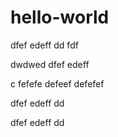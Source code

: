 # hello-world


dfef edeff dd fdf

dwdwed
dfef edeff

c fefefe defeef defefef

dfef edeff dd

dfef edeff dd
